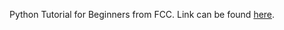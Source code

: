Python Tutorial for Beginners from FCC. Link can be found [here](https://www.youtube.com/watch?v=8124kv-632k).
